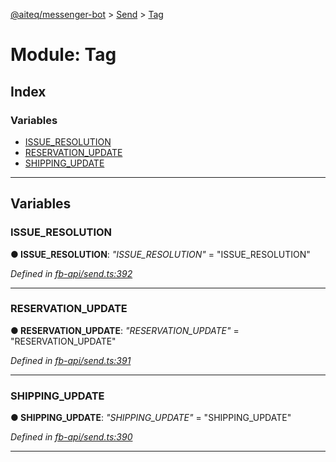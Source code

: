 [@aiteq/messenger-bot](../README.md) > [Send](../modules/send.md) > [Tag](../modules/send.tag.md)



# Module: Tag

## Index

### Variables

* [ISSUE_RESOLUTION](send.tag.md#issue_resolution)
* [RESERVATION_UPDATE](send.tag.md#reservation_update)
* [SHIPPING_UPDATE](send.tag.md#shipping_update)



---
## Variables
<a id="issue_resolution"></a>

###  ISSUE_RESOLUTION

**●  ISSUE_RESOLUTION**:  *"ISSUE_RESOLUTION"*  = "ISSUE_RESOLUTION"

*Defined in [fb-api/send.ts:392](https://github.com/aiteq/messenger-bot/blob/a540dbb/src/fb-api/send.ts#L392)*





___

<a id="reservation_update"></a>

###  RESERVATION_UPDATE

**●  RESERVATION_UPDATE**:  *"RESERVATION_UPDATE"*  = "RESERVATION_UPDATE"

*Defined in [fb-api/send.ts:391](https://github.com/aiteq/messenger-bot/blob/a540dbb/src/fb-api/send.ts#L391)*





___

<a id="shipping_update"></a>

###  SHIPPING_UPDATE

**●  SHIPPING_UPDATE**:  *"SHIPPING_UPDATE"*  = "SHIPPING_UPDATE"

*Defined in [fb-api/send.ts:390](https://github.com/aiteq/messenger-bot/blob/a540dbb/src/fb-api/send.ts#L390)*





___


